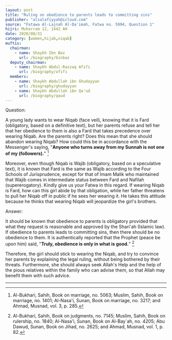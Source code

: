 ```yaml
---
layout: post
title: "Ruling on obedience to parents leads to committing sins"
publisher: "alsalafiyyah@icloud.com"
source: "Fatawa Al-Lajnah Al-Da'imah, Fatwa no. 5994, Question 1"
hijri: Muharram 12, 1442 AH
date: 2020/08/31
category: [women,hijab,niqab]
muftis:
  chairman: 
    - name: Shaykh Ibn Baz
      url: /biography/binbaz
  deputy_chairman:
    - name: Shaykh Abdul-Razzaq Afifi
      url: /biography/afifi
  members: 
    - name: Shaykh Abdullah ibn Ghudayyan
      url: /biography/ghudayyan
    - name: Shaykh Abdullah ibn Qa'ud
      url: /biography/qaud
---
```


Question: 

A young lady wants to wear Niqab (face veil), knowing that it is Fard (obligatory, based on a definitive text), but her parents refuse and tell her that her obedience to them is also a Fard that takes precedence over wearing Niqab. Are the parents right? Does this mean that she should abandon wearing Niqab? How could this be in accordance with the Messenger's saying, "**Anyone who turns away from my Sunnah is not one of my (followers).**" [^1]

Moreover, even though Niqab is Wajib (obligatory, based on a speculative text), it is known that Fard is the same as Wajib according to the Four Schools of Jurisprudence, except for that of Imam Malik who maintained that Wajib comes in intermediate status between Fard and Nafilah (supererogatory). Kindly give us your Fatwa in this regard. If wearing Niqab is Fard, how can this girl abide by that obligation, while her father threatens to pull her Niqab off in public if he sees her wearing it. He takes this attitude because he thinks that wearing Niqab will jeopardize the girl's brothers.

Answer:

It should be known that obedience to parents is obligatory provided that what they request is reasonable and approved by the Shari'ah (Islamic law). If obedience to parents leads to committing sins, then there should be no obedience to them. It is authentically reported that the Prophet (peace be upon him) said, "**Truly, obedience is only in what is good.**" [^2]

Therefore, the girl should stick to wearing the Niqab, and try to convince her parents by explaining the legal ruling, without being bothered by their threats. Furthermore, she should always seek Allah's Help and the help of the pious relatives within the family who can advise them, so that Allah may benefit them with such advice.

---

[^1]: Al-Bukhari, Sahih, Book on marriage, no. 5063; Muslim, Sahih, Book on marriage, no. 1401; Al-Nasa'i, Sunan, Book on marriage, no. 3217; and Ahmad, Musnad, vol. 3, p. 285.
[^2]: Al-Bukhari, Sahih, Book on judgments, no. 7145; Muslim, Sahih, Book on rulership, no. 1840; Al-Nasa'i, Sunan, Book on Al-Bay`ah, no. 4205; Abu Dawud, Sunan, Book on Jihad, no. 2625; and Ahmad, Musnad, vol. 1, p. 82.

